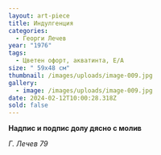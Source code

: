 ```yaml
---
layout: art-piece
title: Индулгенция
categories:
  - Георги Лечев
year: "1976"
tags:
  - Цветен офорт, акватинта, Е/А
size: " 59х48 см"
thumbnail: /images/uploads/image-009.jpg
gallery:
  - image: /images/uploads/image-009.jpg
date: 2024-02-12T10:00:28.318Z
sold: false
---
```

**Надпис и подпис долу дясно с молив**

 *Г. Лечев 79*
